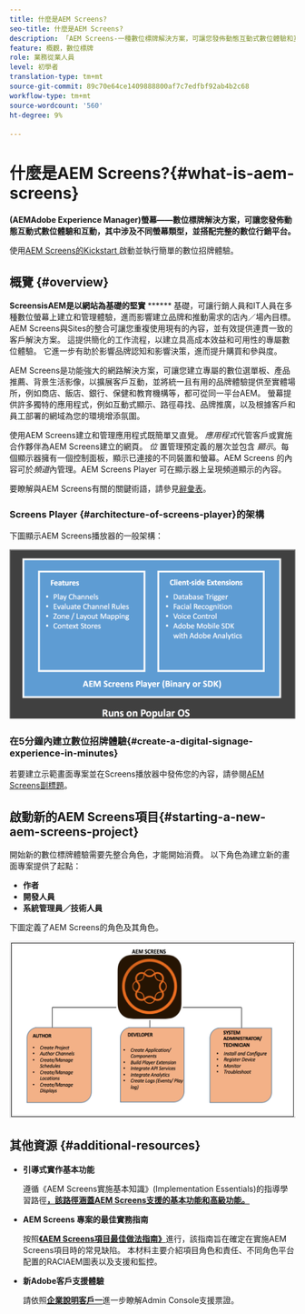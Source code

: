 ```yaml
---
title: 什麼是AEM Screens?
seo-title: 什麼是AEM Screens?
description: 「AEM Screens-一種數位標牌解決方案，可讓您發佈動態互動式數位體驗和互動，其中涉及不同螢幕類型，並搭配完整的數位行銷平台。」
feature: 概觀，數位標牌
role: 業務從業人員
level: 初學者
translation-type: tm+mt
source-git-commit: 89c70e64ce1409888800af7c7edfbf92ab4b2c68
workflow-type: tm+mt
source-wordcount: '560'
ht-degree: 9%

---
```



# 什麼是AEM Screens?{#what-is-aem-screens}

**(AEMAdobe Experience Manager)螢幕——數位標牌解決方案，可讓您發佈動態互動式數位體驗和互動，其中涉及不同螢幕類型，並搭配完整的數位行銷平台。** 

使用[AEM Screens的Kickstart ](kickstart-for-aem-screens.md)啟動並執行簡單的數位招牌體驗。

## 概覽 {#overview}

**ScreensisAEM是以網站為基礎的堅實**  ****** 基礎，可讓行銷人員和IT人員在多種數位螢幕上建立和管理體驗，進而影響建立品牌和推動需求的店內／場內目標。AEM Screens與Sites的整合可讓您重複使用現有的內容，並有效提供連貫一致的客戶解決方案。 這提供簡化的工作流程，以建立具高成本效益和可用性的專屬數位體驗。 它進一步有助於影響品牌認知和影響決策，進而提升購買和參與度。

AEM Screens是功能強大的網路解決方案，可讓您建立專屬的數位選單板、產品推薦、背景生活影像，以擴展客戶互動，並將統一且有用的品牌體驗提供至實體場所，例如商店、飯店、銀行、保健和教育機構等，都可從同一平台AEM。 螢幕提供許多獨特的應用程式，例如互動式顯示、路徑尋找、品牌推廣，以及根據客戶和員工部署的網域為您的環境增添氛圍。

使用AEM Screens建立和管理應用程式既簡單又直覺。 *應用程式*&#x200B;代管客戶或實施合作夥伴為AEM Screens建立的網頁。 *位* 置管理預定義的層次並包含 *顯示*。每個顯示器擁有一個控制面板，顯示已連接的不同裝置和螢幕。AEM Screens 的內容可於&#x200B;*頻道*&#x200B;內管理。AEM Screens Player 可在顯示器上呈現頻道顯示的內容。

要瞭解與AEM Screens有關的關鍵術語，請參見[辭彙表](screens-glossary.md)。

### Screens Player {#architecture-of-screens-player}的架構

下圖顯示AEM Screens播放器的一般架構：

![chlimage_1-21](assets/chlimage_1-29.png)

### 在5分鐘內建立數位招牌體驗{#create-a-digital-signage-experience-in-minutes}

若要建立示範畫面專案並在Screens播放器中發佈您的內容，請參閱[AEM Screens副標題](kickstart-for-aem-screens.md)。

## 啟動新的AEM Screens項目{#starting-a-new-aem-screens-project}

開始新的數位標牌體驗需要先整合角色，才能開始消費。 以下角色為建立新的畫面專案提供了起點：

* **作者**
* **開發人員**
* **系統管理員／技術人員**

下圖定義了AEM Screens的角色及其角色。

![chlimage_1-30](assets/chlimage_1-30.png)


## 其他資源 {#additional-resources}

* **引導式實作基本功能**

   遵循《AEM Screens實施基本知識》(Implementation Essentials)的指導學習路徑&#x200B;**[，該路徑涵蓋AEM Screens支援的基本功能和高級功能。](https://guided.adobe.com/?launch=AEM-7a#recommended/solutions/experience-manager)**

* **AEM Screens 專案的最佳實務指南**

   按照&#x200B;**[《AEM Screens項目最佳做法指南》](https://docs.adobe.com/content/help/zh-Hant/experience-manager-screens/using/about-guide.html)**&#x200B;進行，該指南旨在確定在實施AEM Screens項目時的常見缺陷。 本材料主要介紹項目角色和責任、不同角色平台配置的RACIAEM圖表以及支援和監控。

* **新Adobe客戶支援體驗**

   請依照&#x200B;**[企業說明客戶一](https://docs.adobe.com/content/help/en/customer-one/using/home.htmlhome.html#)**&#x200B;進一步瞭解Admin Console支援票證。
